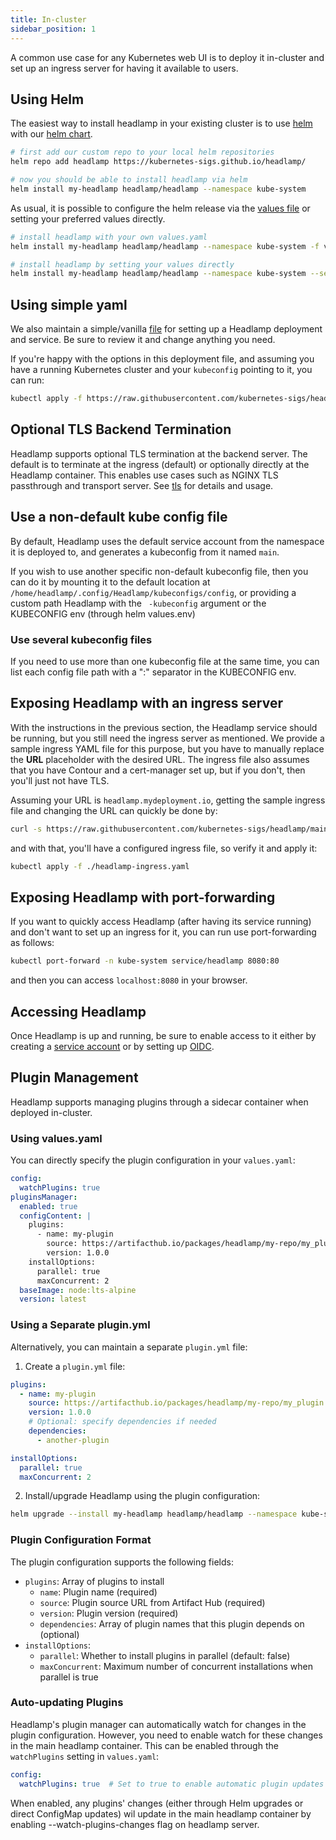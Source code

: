 ```yaml
---
title: In-cluster
sidebar_position: 1
---
```


A common use case for any Kubernetes web UI is to deploy it in-cluster and
set up an ingress server for having it available to users.

## Using Helm

The easiest way to install headlamp in your existing cluster is to
use [helm](https://helm.sh/docs/intro/quickstart/) with our [helm chart](https://github.com/kubernetes-sigs/headlamp/tree/main/charts/headlamp).

```bash
# first add our custom repo to your local helm repositories
helm repo add headlamp https://kubernetes-sigs.github.io/headlamp/

# now you should be able to install headlamp via helm
helm install my-headlamp headlamp/headlamp --namespace kube-system
```

As usual, it is possible to configure the helm release via the [values file](https://github.com/kubernetes-sigs/headlamp/blob/main/charts/headlamp/values.yaml) or setting your preferred values directly.

```bash
# install headlamp with your own values.yaml
helm install my-headlamp headlamp/headlamp --namespace kube-system -f values.yaml

# install headlamp by setting your values directly
helm install my-headlamp headlamp/headlamp --namespace kube-system --set replicaCount=2
```

## Using simple yaml

We also maintain a simple/vanilla [file](https://github.com/kubernetes-sigs/headlamp/blob/main/kubernetes-headlamp.yaml)
for setting up a Headlamp deployment and service. Be sure to review it and change
anything you need.

If you're happy with the options in this deployment file, and assuming
you have a running Kubernetes cluster and your `kubeconfig` pointing to it,
you can run:

```bash
kubectl apply -f https://raw.githubusercontent.com/kubernetes-sigs/headlamp/main/kubernetes-headlamp.yaml
```

## Optional TLS Backend Termination

Headlamp supports optional TLS termination at the backend server. The default is to terminate at the ingress (default) or optionally directly at the Headlamp container. This enables use cases such as NGINX TLS passthrough and transport server. See [tls](./tls.md) for details and usage.

## Use a non-default kube config file

By default, Headlamp uses the default service account from the namespace it is deployed to, and generates a kubeconfig from it named `main`.

If you wish to use another specific non-default kubeconfig file, then you can do it by mounting it to the default location at `/home/headlamp/.config/Headlamp/kubeconfigs/config`, or 
providing a custom path Headlamp with the ` -kubeconfig` argument or the KUBECONFIG env (through helm values.env)

### Use several kubeconfig files

If you need to use more than one kubeconfig file at the same time, you can list
each config file path with a ":" separator in the KUBECONFIG env.

## Exposing Headlamp with an ingress server

With the instructions in the previous section, the Headlamp service should be
running, but you still need the
ingress server as mentioned. We provide a sample ingress YAML file
for this purpose, but you have to manually replace the **URL** placeholder
with the desired URL. The ingress file also assumes that you have Contour
and a cert-manager set up, but if you don't, then you'll just not have TLS.

Assuming your URL is `headlamp.mydeployment.io`, getting the sample ingress
file and changing the URL can quickly be done by:

```bash
curl -s https://raw.githubusercontent.com/kubernetes-sigs/headlamp/main/kubernetes-headlamp-ingress-sample.yaml | sed -e s/__URL__/headlamp.mydeployment.io/ > headlamp-ingress.yaml
```

and with that, you'll have a configured ingress file, so verify it and apply it:

```bash
kubectl apply -f ./headlamp-ingress.yaml
```

## Exposing Headlamp with port-forwarding

If you want to quickly access Headlamp (after having its service running) and
don't want to set up an ingress for it, you can run use port-forwarding as follows:

```bash
kubectl port-forward -n kube-system service/headlamp 8080:80
```

and then you can access `localhost:8080` in your browser.

## Accessing Headlamp

Once Headlamp is up and running, be sure to enable access to it either by creating
a [service account](../#create-a-service-account-token) or by setting up
[OIDC](./oidc).

## Plugin Management

Headlamp supports managing plugins through a sidecar container when deployed in-cluster.

### Using values.yaml

You can directly specify the plugin configuration in your `values.yaml`:

```yaml
config:
  watchPlugins: true
pluginsManager:
  enabled: true
  configContent: |
    plugins:
      - name: my-plugin
        source: https://artifacthub.io/packages/headlamp/my-repo/my_plugin
        version: 1.0.0
    installOptions:
      parallel: true
      maxConcurrent: 2
  baseImage: node:lts-alpine
  version: latest
```

### Using a Separate plugin.yml

Alternatively, you can maintain a separate `plugin.yml` file:

1. Create a `plugin.yml` file:
```yaml
plugins:
  - name: my-plugin
    source: https://artifacthub.io/packages/headlamp/my-repo/my_plugin
    version: 1.0.0
    # Optional: specify dependencies if needed
    dependencies:
      - another-plugin

installOptions:
  parallel: true
  maxConcurrent: 2
```

2. Install/upgrade Headlamp using the plugin configuration:
```bash
helm upgrade --install my-headlamp headlamp/headlamp --namespace kube-system -f values.yaml --set pluginsManager.configContent="$(cat plugin.yml)"
```

### Plugin Configuration Format

The plugin configuration supports the following fields:

- `plugins`: Array of plugins to install
  - `name`: Plugin name (required)
  - `source`: Plugin source URL from Artifact Hub (required)
  - `version`: Plugin version (required)
  - `dependencies`: Array of plugin names that this plugin depends on (optional)
- `installOptions`:
  - `parallel`: Whether to install plugins in parallel (default: false)
  - `maxConcurrent`: Maximum number of concurrent installations when parallel is true

### Auto-updating Plugins

Headlamp's plugin manager can automatically watch for changes in the plugin configuration. However, you need to enable watch for these changes in the main headlamp container. This can be enabled through the `watchPlugins` setting in `values.yaml`:

```yaml
config:
  watchPlugins: true  # Set to true to enable automatic plugin updates in main headlamp container
```

When enabled, any plugins' changes (either through Helm upgrades or direct ConfigMap updates) wil update in the main headlamp container by enabling --watch-plugins-changes flag on headlamp server.
